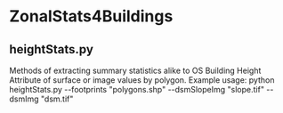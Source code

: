 # ZonalStats4Buildings


## heightStats.py
Methods of extracting summary statistics alike to OS Building Height Attribute of surface or image values by polygon. 
Example usage:
python heightStats.py --footprints "polygons.shp" --dsmSlopeImg "slope.tif" --dsmImg "dsm.tif"



